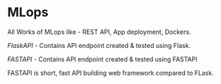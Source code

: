 # MLops
All Works of MLops like - REST API, App deployment, Dockers.

*FlaskAPI* - Contains API endpoint created & tested using Flask.

*FASTAPI* -  Contains API endpoint created & tested using FASTAPI

FASTAPI is short, fast API building web framework compared to FLask.
